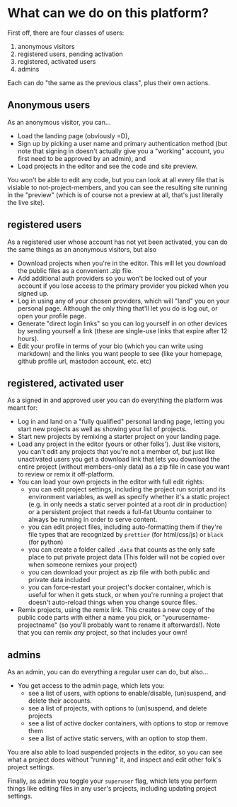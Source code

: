 # What can we do on this platform?

First off, there are four classes of users:

1. anonymous visitors
2. registered users, pending activation
3. registered, activated users
4. admins

Each can do "the same as the previous class", plus their own actions.

## Anonymous users

As an anonymous visitor, you can...

- Load the landing page (obviously =D),
- Sign up by picking a user name and primary authentication method (but note that signing in doesn't actually give you a "working" account, you first need to be approved by an admin), and
- Load projects in the editor and see the code and site preview.

You won't be able to edit any code, but you can look at all every file that is visiable to not-project-members, and you can see the resulting site running in the "preview" (which is of course not a preview at all, that's just literally the live site).

## registered users

As a registered user whose account has not yet been activated, you can do the same things as an anonymous visitors, but also

- Download projects when you're in the editor. This will let you download the public files as a convenient .zip file.
- Add additional auth providers so you won't be locked out of your account if you lose access to the primary provider you picked when you signed up.
- Log in using any of your chosen providers, which will "land" you on your personal page. Although the only thing that'll let you do is log out, or open your profile page.
- Generate "direct login links" so you can log yourself in on other devices by sending yourself a link (these are single-use links that expire after 12 hours).
- Edit your profile in terms of your bio (which you can write using markdown) and the links you want people to see (like your homepage, github profile url, mastodon account, etc. etc)

## registered, activated user

As a signed in and approved user you can do everything the platform was meant for:

- Log in and land on a "fully qualified" personal landing page, letting you start new projects as well as showing your list of projects.
- Start new projects by remixing a starter project on your landing page.
- Load any project in the editor (yours or other folks'). Just like visitors, you can't edit any projects that you're not a member of, but just like unactivated users you get a download link that lets you download the entire project (without members-only data) as a zip file in case you want to review or remix it off-platform.
- You can load your own projects in the editor with full edit rights:
  - you can edit project settings, including the project run script and its environment variables, as well as specify whether it's a static project (e.g. in only needs a static server pointed at a root dir in production) or a persistent project that needs a full-fat Ubuntu container to always be running in order to serve content.
  - you can edit project files, including auto-formatting them if they're file types that are recognized by `prettier` (for html/css/js) or `black` (for python)
  - you can create a folder called `.data` that counts as the only safe place to put private project data (This folder will not be copied over when someone remixes your project)
  - you can download your project as zip file with both public and private data included
  - you can force-restart your project's docker container, which is useful for when it gets stuck, or when you're running a project that doesn't auto-reload things when you change source files.
- Remix projects, using the remix link. This creates a new copy of the public code parts with either a name you pick, or "yourusername-projectname" (so you'll probably want to rename it afterwards!). Note that you can remix _any_ project, so that includes your own!

## admins

As an admin, you can do everything a regular user can do, but also...

- You get access to the admin page, which lets you:
  - see a list of users, with options to enable/disable, (un)suspend, and delete their accounts.
  - see a list of projects, with options to (un)suspend, and delete projects
  - see a list of active docker containers, with options to stop or remove them
  - see a list of active static servers, with an option to stop them.

You are also able to load suspended projects in the editor, so you can see what a project does without "running" it, and inspect and edit other folk's project settings.

Finally, as admin you toggle your `superuser` flag, which lets you perform things like editing files in any user's projects, including updating project settings.
